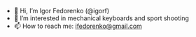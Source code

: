 - 👋 Hi, I’m Igor Fedorenko (@igorf)
- 👀 I’m interested in mechanical keyboards and sport shooting
- 📫 How to reach me: ifedorenko@gmail.com

<!---
igorf/igorf is a ✨ special ✨ repository because its `README.md` (this file) appears on your GitHub profile.
You can click the Preview link to take a look at your changes.
--->
